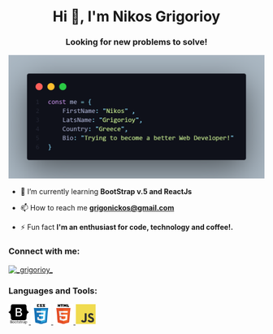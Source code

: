 <h1 align="center">Hi 👋, I'm Nikos Grigorioy</h1>
<h3 align="center">Looking for new problems to solve!</h3>
<p align="center">
  <img alt="My_GitHub_Profile" src="https://github.com/nikosgrigo/nikosgrigo/blob/main/Image_for_GitHub_Profile.png">
</p>

- 🌱 I’m currently learning **BootStrap v.5 and ReactJs**

- 📫 How to reach me **grigonickos@gmail.com**

- ⚡ Fun fact **I'm an enthusiast for code, technology and coffee!.**

<h3 align="left">Connect with me:</h3>
<p align="left">
<a href="https://instagram.com/_grigorioy_" target="blank"><img align="center" src="https://raw.githubusercontent.com/rahuldkjain/github-profile-readme-generator/master/src/images/icons/Social/instagram.svg" alt="_grigorioy_" height="30" width="40" /></a>
</p>

<h3 align="left">Languages and Tools:</h3>
<p align="left"> <a href="https://getbootstrap.com" target="_blank" rel="noreferrer"> <img src="https://raw.githubusercontent.com/devicons/devicon/master/icons/bootstrap/bootstrap-plain-wordmark.svg" alt="bootstrap" width="40" height="40"/> </a> <a href="https://www.w3schools.com/css/" target="_blank" rel="noreferrer"> <img src="https://raw.githubusercontent.com/devicons/devicon/master/icons/css3/css3-original-wordmark.svg" alt="css3" width="40" height="40"/> </a> <a href="https://www.w3.org/html/" target="_blank" rel="noreferrer"> <img src="https://raw.githubusercontent.com/devicons/devicon/master/icons/html5/html5-original-wordmark.svg" alt="html5" width="40" height="40"/> </a> <a href="https://developer.mozilla.org/en-US/docs/Web/JavaScript" target="_blank" rel="noreferrer"> <img src="https://raw.githubusercontent.com/devicons/devicon/master/icons/javascript/javascript-original.svg" alt="javascript" width="40" height="40"/> </a> </p>
